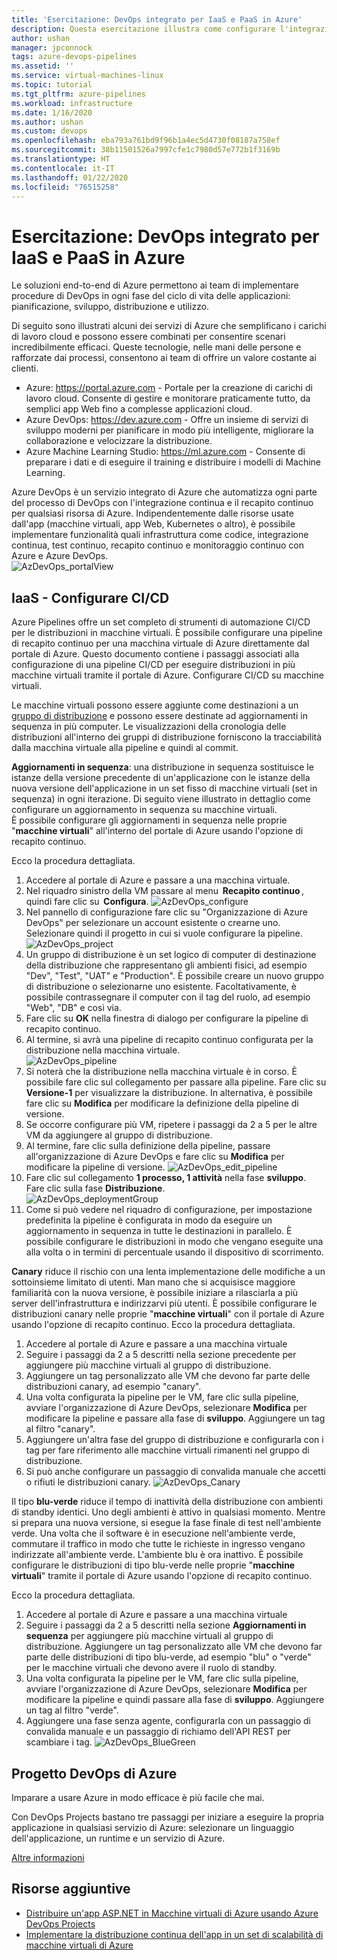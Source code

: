 ```yaml
---
title: 'Esercitazione: DevOps integrato per IaaS e PaaS in Azure'
description: Questa esercitazione illustra come configurare l'integrazione continua (CI) e la distribuzione continua (CD) di un'app in VM di Azure usando le pipeline di Azure.
author: ushan
manager: jpconnock
tags: azure-devops-pipelines
ms.assetid: ''
ms.service: virtual-machines-linux
ms.topic: tutorial
ms.tgt_pltfrm: azure-pipelines
ms.workload: infrastructure
ms.date: 1/16/2020
ms.author: ushan
ms.custom: devops
ms.openlocfilehash: eba793a761bd9f96b1a4ec5d4730f08187a758ef
ms.sourcegitcommit: 38b11501526a7997cfe1c7980d57e772b1f3169b
ms.translationtype: HT
ms.contentlocale: it-IT
ms.lasthandoff: 01/22/2020
ms.locfileid: "76515258"
---
```

# <a name="tutorial-integrated-devops-for-iaas-and-paas-on-azure"></a>Esercitazione: DevOps integrato per IaaS e PaaS in Azure

Le soluzioni end-to-end di Azure permettono ai team di implementare procedure di DevOps in ogni fase del ciclo di vita delle applicazioni: pianificazione, sviluppo, distribuzione e utilizzo. 

Di seguito sono illustrati alcuni dei servizi di Azure che semplificano i carichi di lavoro cloud e possono essere combinati per consentire scenari incredibilmente efficaci.
Queste tecnologie, nelle mani delle persone e rafforzate dai processi, consentono ai team di offrire un valore costante ai clienti. 

- Azure: https://portal.azure.com - Portale per la creazione di carichi di lavoro cloud. Consente di gestire e monitorare praticamente tutto, da semplici app Web fino a complesse applicazioni cloud. 
- Azure DevOps: https://dev.azure.com - Offre un insieme di servizi di sviluppo moderni per pianificare in modo più intelligente, migliorare la collaborazione e velocizzare la distribuzione. 
- Azure Machine Learning Studio: https://ml.azure.com - Consente di preparare i dati e di eseguire il training e distribuire i modelli di Machine Learning. 
 

Azure DevOps è un servizio integrato di Azure che automatizza ogni parte del processo di DevOps con l'integrazione continua e il recapito continuo per qualsiasi risorsa di Azure.
Indipendentemente dalle risorse usate dall'app (macchine virtuali, app Web, Kubernetes o altro), è possibile implementare funzionalità quali infrastruttura come codice, integrazione continua, test continuo, recapito continuo e monitoraggio continuo con Azure e Azure DevOps.  
![AzDevOps_portalView](media/tutorial-devops-azure-pipelines-classic/azdevops-view.png) 
 
 
## <a name="iaas---configure-cicd"></a>IaaS - Configurare CI/CD 
Azure Pipelines offre un set completo di strumenti di automazione CI/CD per le distribuzioni in macchine virtuali. È possibile configurare una pipeline di recapito continuo per una macchina virtuale di Azure direttamente dal portale di Azure. Questo documento contiene i passaggi associati alla configurazione di una pipeline CI/CD per eseguire distribuzioni in più macchine virtuali tramite il portale di Azure. Configurare CI/CD su macchine virtuali.

Le macchine virtuali possono essere aggiunte come destinazioni a un [gruppo di distribuzione](https://docs.microsoft.com/azure/devops/pipelines/release/deployment-groups) e possono essere destinate ad aggiornamenti in sequenza in più computer. Le visualizzazioni della cronologia delle distribuzioni all'interno dei gruppi di distribuzione forniscono la tracciabilità dalla macchina virtuale alla pipeline e quindi al commit. 
 
**Aggiornamenti in sequenza**: una distribuzione in sequenza sostituisce le istanze della versione precedente di un'applicazione con le istanze della nuova versione dell'applicazione in un set fisso di macchine virtuali (set in sequenza) in ogni iterazione. Di seguito viene illustrato in dettaglio come configurare un aggiornamento in sequenza su macchine virtuali.  
È possibile configurare gli aggiornamenti in sequenza nelle proprie "**macchine virtuali**" all'interno del portale di Azure usando l'opzione di recapito continuo. 

Ecco la procedura dettagliata. 
1. Accedere al portale di Azure e passare a una macchina virtuale. 
2. Nel riquadro sinistro della VM passare al menu  **Recapito continuo** , quindi fare clic su  **Configura**. 
   ![AzDevOps_configure](media/tutorial-devops-azure-pipelines-classic/azdevops-configure.png) 
3. Nel pannello di configurazione fare clic su "Organizzazione di Azure DevOps" per selezionare un account esistente o crearne uno. Selezionare quindi il progetto in cui si vuole configurare la pipeline.  
   ![AzDevOps_project](media/tutorial-devops-azure-pipelines-classic/azdevops-project.png) 
4. Un gruppo di distribuzione è un set logico di computer di destinazione della distribuzione che rappresentano gli ambienti fisici, ad esempio "Dev", "Test", "UAT" e "Production". È possibile creare un nuovo gruppo di distribuzione o selezionarne uno esistente. Facoltativamente, è possibile contrassegnare il computer con il tag del ruolo, ad esempio "Web", "DB" e così via.  
5. Fare clic su **OK** nella finestra di dialogo per configurare la pipeline di recapito continuo. 
6. Al termine, si avrà una pipeline di recapito continuo configurata per la distribuzione nella macchina virtuale.  
   ![AzDevOps_pipeline](media/tutorial-devops-azure-pipelines-classic/azdevops-pipeline.png)
7. Si noterà che la distribuzione nella macchina virtuale è in corso. È possibile fare clic sul collegamento per passare alla pipeline. Fare clic su **Versione-1** per visualizzare la distribuzione. In alternativa, è possibile fare clic su **Modifica** per modificare la definizione della pipeline di versione. 
8. Se occorre configurare più VM, ripetere i passaggi da 2 a 5 per le altre VM da aggiungere al gruppo di distribuzione. 
9. Al termine, fare clic sulla definizione della pipeline, passare all'organizzazione di Azure DevOps e fare clic su **Modifica** per modificare la pipeline di versione. 
   ![AzDevOps_edit_pipeline](media/tutorial-devops-azure-pipelines-classic/azdevops-edit-pipeline.png)
10. Fare clic sul collegamento **1 processo, 1 attività** nella fase **sviluppo**. Fare clic sulla fase **Distribuzione**.  
   ![AzDevOps_deploymentGroup](media/tutorial-devops-azure-pipelines-classic/azdevops-deployment-group.png)
11. Come si può vedere nel riquadro di configurazione, per impostazione predefinita la pipeline è configurata in modo da eseguire un aggiornamento in sequenza in tutte le destinazioni in parallelo. È possibile configurare le distribuzioni in modo che vengano eseguite una alla volta o in termini di percentuale usando il dispositivo di scorrimento.  
  
  
**Canary** riduce il rischio con una lenta implementazione delle modifiche a un sottoinsieme limitato di utenti. Man mano che si acquisisce maggiore familiarità con la nuova versione, è possibile iniziare a rilasciarla a più server dell'infrastruttura e indirizzarvi più utenti. È possibile configurare le distribuzioni canary nelle proprie "**macchine virtuali**" con il portale di Azure usando l'opzione di recapito continuo. Ecco la procedura dettagliata. 
1. Accedere al portale di Azure e passare a una macchina virtuale 
2. Seguire i passaggi da 2 a 5 descritti nella sezione precedente per aggiungere più macchine virtuali al gruppo di distribuzione. 
3. Aggiungere un tag personalizzato alle VM che devono far parte delle distribuzioni canary, ad esempio "canary".
4. Una volta configurata la pipeline per le VM, fare clic sulla pipeline, avviare l'organizzazione di Azure DevOps, selezionare **Modifica** per modificare la pipeline e passare alla fase di **sviluppo**. Aggiungere un tag al filtro "canary". 
5. Aggiungere un'altra fase del gruppo di distribuzione e configurarla con i tag per fare riferimento alle macchine virtuali rimanenti nel gruppo di distribuzione.  
6. Si può anche configurare un passaggio di convalida manuale che accetti o rifiuti le distribuzioni canary. 
   ![AzDevOps_Canary](media/tutorial-devops-azure-pipelines-classic/azdevops-canary-deploy.png)

Il tipo **blu-verde** riduce il tempo di inattività della distribuzione con ambienti di standby identici. Uno degli ambienti è attivo in qualsiasi momento. Mentre si prepara una nuova versione, si esegue la fase finale di test nell'ambiente verde. Una volta che il software è in esecuzione nell'ambiente verde, commutare il traffico in modo che tutte le richieste in ingresso vengano indirizzate all'ambiente verde. L'ambiente blu è ora inattivo.
È possibile configurare le distribuzioni di tipo blu-verde nelle proprie "**macchine virtuali**" tramite il portale di Azure usando l'opzione di recapito continuo. 

Ecco la procedura dettagliata. 

1. Accedere al portale di Azure e passare a una macchina virtuale 
2. Seguire i passaggi da 2 a 5 descritti nella sezione **Aggiornamenti in sequenza** per aggiungere più macchine virtuali al gruppo di distribuzione. Aggiungere un tag personalizzato alle VM che devono far parte delle distribuzioni di tipo blu-verde, ad esempio "blu" o "verde" per le macchine virtuali che devono avere il ruolo di standby. 
3. Una volta configurata la pipeline per le VM, fare clic sulla pipeline, avviare l'organizzazione di Azure DevOps, selezionare **Modifica** per modificare la pipeline e quindi passare alla fase di **sviluppo**. Aggiungere un tag al filtro "verde". 
4. Aggiungere una fase senza agente, configurarla con un passaggio di convalida manuale e un passaggio di richiamo dell'API REST per scambiare i tag. 
   ![AzDevOps_BlueGreen](media/tutorial-devops-azure-pipelines-classic/azdevops-blue-green-deploy.png)
 
 
## <a name="azure-devops-project"></a>Progetto DevOps di Azure 
Imparare a usare Azure in modo efficace è più facile che mai.
 
Con DevOps Projects bastano tre passaggi per iniziare a eseguire la propria applicazione in qualsiasi servizio di Azure: selezionare un linguaggio dell'applicazione, un runtime e un servizio di Azure.
 
[Altre informazioni](https://azure.microsoft.com/features/devops-projects/ )
 
## <a name="additional-resources"></a>Risorse aggiuntive 
- [Distribuire un'app ASP.NET in Macchine virtuali di Azure usando Azure DevOps Projects](https://docs.microsoft.com/azure/devops-project/azure-devops-project-vms)
- [Implementare la distribuzione continua dell'app in un set di scalabilità di macchine virtuali di Azure](https://docs.microsoft.com/azure/devops/pipelines/apps/cd/azure/deploy-azure-scaleset)
